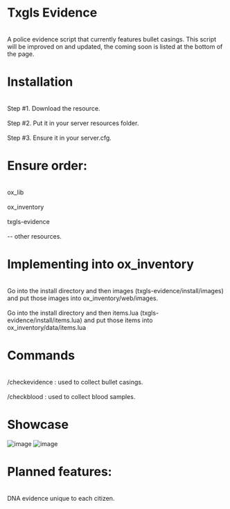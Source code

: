 # Txgls Evidence
<br>A police evidence script that currently features bullet casings. This script will be improved on and updated, the coming soon is listed at the bottom of the page.</br>

# Installation
<br>Step #1. Download the resource.</br>
<br>Step #2. Put it in your server resources folder.</br>
<br>Step #3. Ensure it in your server.cfg.</br>

# Ensure order:
<br>ox_lib</br>
<br>ox_inventory</br>
<br>txgls-evidence</br>
<br>-- other resources.</br>

# Implementing into ox_inventory
<br> Go into the install directory and then images (txgls-evidence/install/images) and put those images into ox_inventory/web/images.</br>
<br>Go into the install directory and then items.lua (txgls-evidence/install/items.lua) and put those items into ox_inventory/data/items.lua</br>

# Commands
<br> /checkevidence : used to collect bullet casings.</br>
<br> /checkblood : used to collect blood samples.</br>

# Showcase
![image](https://github.com/user-attachments/assets/92a702d9-08ca-4054-bdad-a61bb5d30d9c) ![image](https://github.com/user-attachments/assets/6aa27b01-efea-4149-a871-97c216bc4d20)

# Planned features:
<br> DNA evidence unique to each citizen.</br>
